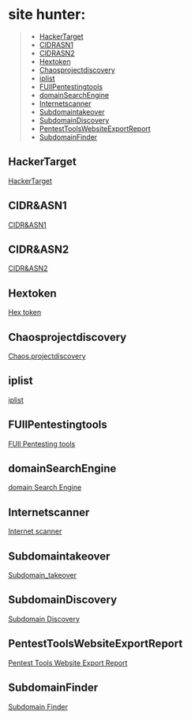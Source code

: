 # site hunter:

> - [HackerTarget ](#HackerTarget)
> - [ CIDRASN1 ](#CIDRASN1)
> - [ CIDRASN2 ](#CIDRASN2)
> - [ Hextoken ](#Hextoken)
> - [ Chaosprojectdiscovery ](#Chaosprojectdiscovery)
> - [ iplist ](#iplist)
> - [ FUllPentestingtools ](#FUllPentestingtools)
> - [ domainSearchEngine ](#domainSearchEngine)
> - [ Internetscanner ](#Internetscanner)
> - [ Subdomaintakeover ](#Subdomaintakeover)
> - [ SubdomainDiscovery ](#SubdomainDiscovery)
> - [ PentestToolsWebsiteExportReport ](#PentestToolsWebsiteExportReport)
> - [ SubdomainFinder ](#SubdomainFinder)


## HackerTarget
[ HackerTarget ](https://hackertarget.com/find-dns-host-records/)

## CIDR&ASN1
[ CIDR&ASN1 ](https://bgpview.io/)

## CIDR&ASN2
[ CIDR&ASN2 ](https://bgp.he.net/)
 
## Hextoken
[ Hex token ](https://cryptii.com/pipes/hex-decoder)

## Chaosprojectdiscovery
[ Chaos.projectdiscovery ](https://chaos.projectdiscovery.io/#/)

## iplist
[ iplist ](http://magic-cookie.co.uk/iplist.html)

## FUllPentestingtools
[ FUll Pentesting tools ](https://tools.prinsh.com/home/?tools=adfind)

## domainSearchEngine
[ domain Search Engine ](https://www.whoxy.com/)

## Internetscanner
[ Internet scanner ](https://app.netlas.io/host/)

## Subdomaintakeover
[ Subdomain_takeover ](https://github.com/EdOverflow/can-i-take-over-xyz)

## SubdomainDiscovery
[ Subdomain Discovery ](https://pugrecon.com/)

## PentestToolsWebsiteExportReport
[ Pentest Tools Website Export Report ](https://pentest-tools.com/)

## SubdomainFinder
[ Subdomain Finder ](https://subdomainfinder.c99.nl/)
